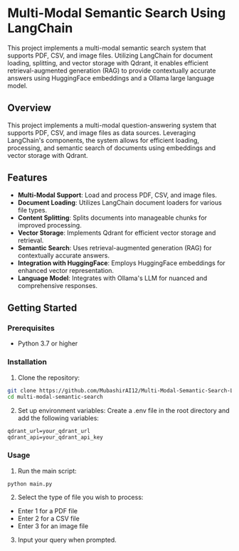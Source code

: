 # Multi-Modal Semantic Search Using LangChain
This project implements a multi-modal semantic search system that supports PDF, CSV, and image files. Utilizing LangChain for document loading, splitting, and vector storage with Qdrant, it enables efficient retrieval-augmented generation (RAG) to provide contextually accurate answers using HuggingFace embeddings and a Ollama large language model.

## Overview

This project implements a multi-modal question-answering system that supports PDF, CSV, and image files as data sources. Leveraging LangChain's components, the system allows for efficient loading, processing, and semantic search of documents using embeddings and vector storage with Qdrant.

## Features

- **Multi-Modal Support**: Load and process PDF, CSV, and image files.
- **Document Loading**: Utilizes LangChain document loaders for various file types.
- **Content Splitting**: Splits documents into manageable chunks for improved processing.
- **Vector Storage**: Implements Qdrant for efficient vector storage and retrieval.
- **Semantic Search**: Uses retrieval-augmented generation (RAG) for contextually accurate answers.
- **Integration with HuggingFace**: Employs HuggingFace embeddings for enhanced vector representation.
- **Language Model**: Integrates with Ollama's LLM for nuanced and comprehensive responses.

## Getting Started

### Prerequisites

- Python 3.7 or higher
  
### Installation

  1. Clone the repository:
   ```bash
   git clone https://github.com/MubashirAI12/Multi-Modal-Semantic-Search-LangChain-.git
   cd multi-modal-semantic-search
   ```
  2. Set up environment variables: Create a .env file in the root directory and add the following variables:
   ```
   qdrant_url=your_qdrant_url
   qdrant_api=your_qdrant_api_key
  ```


### Usage
1. Run the main script:
  ```bash
  python main.py
  ```

2. Select the type of file you wish to process:
  - Enter 1 for a PDF file
  - Enter 2 for a CSV file
  - Enter 3 for an image file

3. Input your query when prompted.
